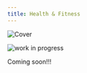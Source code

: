 ```yaml
---
title: Health & Fitness
---
```


![Cover](/assets/covers/health-and-fitness.png)

![work in progress](/assets/wip.png)

Coming soon!!!